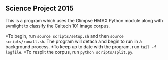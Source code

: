 Science Project 2015
--------------------

This is a program which uses the Glimpse HMAX Python module along with svmlight to classify the Caltech 101 image corpus.

*To begin, run `source scripts/setup.sh` and then `source scripts/runall.sh`. 
The program will detach and begin to run in a background process.
*To keep up to date with the program, run `tail -f logfile`.
*To resplit the corpus, run `python scripts/split.py`.
